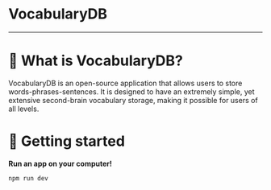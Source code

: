 # VocabularyDB

---

# ****🎯 What is VocabularyDB?****

VocabularyDB is an open-source application that allows users to store words-phrases-sentences. It is designed to have an extremely simple, yet extensive second-brain vocabulary storage, making it possible for users of all levels. 


# 🚀 Getting started

**Run an app on your computer!**

```bash
npm run dev
```
